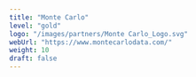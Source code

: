 ```yaml
---
title: "Monte Carlo"
level: "gold"
logo: "/images/partners/Monte Carlo_Logo.svg"
webUrl: "https://www.montecarlodata.com/"
weight: 10
draft: false
---
```

